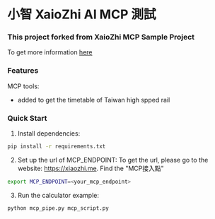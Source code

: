 # 小智 XaioZhi AI MCP 測試

### This project forked from XaioZhi MCP Sample Project
To get more information [here](https://github.com/78/mcp-calculator/tree/main) 

### Features 
MCP tools:
- added to get the timetable of Taiwan high spped rail

### Quick Start

1. Install dependencies:
```bash
pip install -r requirements.txt
```

2. Set up the url of MCP_ENDPOINT:
To get the url, please go to the website: https://xiaozhi.me. Find the "MCP接入點"
```bash
export MCP_ENDPOINT=<your_mcp_endpoint>
```

3. Run the calculator example:
```bash
python mcp_pipe.py mcp_script.py
```
